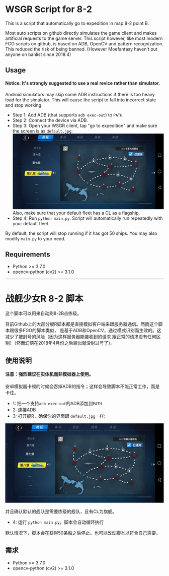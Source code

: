 # WSGR Script for 8-2

This is a script that automatically go to expedition in map 8-2 point B.

Most auto scripts on github directly simulates the game client and makes artificial
requests to the game server. This script however, like most modern FGO scripts on github,
is based on ADB, OpenCV and pattern recognization. This reduced the risk of being banned.
(However Moefantasy haven't put anyone on banlist since 2018.4)

## Usage

#### Notice: It's strongly suggested to use a real revice rather than simulator.

Android simulators may skip some ADB instructions if there is too heavy load for the simulator.
This will cause the script to fall into incorrect state and stop working.

* Step 1: Add ADB (that supports `adb exec-out`) to `PATH`.
* Step 2: Connect the device via ADB.
* Step 3: Open your WSGR client, tap "go to expedition" and make sure the screen is as `default.jpg`:
![image](default.jpg)
Also, make sure that your default fleet has a CL as a flagship.
* Step 4: Run `python main.py`. Script will automatically run repeatedly with your default fleet.

By default, the script will stop running if it has got 50 ships. You may also modify `main.py` to your need.

## Requirements

* Python >= 3.7.0
* opencv-python (cv2) >= 3.1.0

---

# 战舰少女R 8-2 脚本

这个脚本可以用来自动刷8-2B点练级。

目前Github上的大部分舰R脚本都是直接模拟客户端来跟服务器通信。然而这个脚本跟很多FGO的脚本类似，
是基于ADB和OpenCV，通过模式识别而生效的。这减少了被封号的风险（因为这样服务器能接收到的请求
跟正常的请求没有任何区别）（然而幻萌在2018年4月份之后貌似就没封过号了）。

## 使用说明

#### 注意：强烈建议在实体机而非模拟器上使用。

安卓模拟器卡顿的时候会吞掉ADB的指令；这样会导致脚本不能正常工作，而是卡住。

* 1: 把一个支持`adb exec-out`的ADB添加到`PATH`
* 2: 连接ADB
* 3: 打开舰R，确保你的界面跟 `default.jpg`一样:

![image](default.jpg)

并且确认默认的舰队是需要练级的舰队，且有CL为旗舰。

* 4: 运行 `python main.py`，脚本会自动循环执行

默认情况下，脚本会在获得50条船之后停止。也可以改动脚本以符合自己需要。

## 需求

* Python >= 3.7.0
* opencv-python (cv2) >= 3.1.0